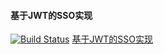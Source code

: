 #### 基于JWT的SSO实现
[![Build Status](https://www.travis-ci.org/YuJhon/rain-sso.svg?branch=master)](https://www.travis-ci.org/YuJhon/rain-sso)
[基于JWT的SSO实现](./基于JWT的SSO实现.md)

